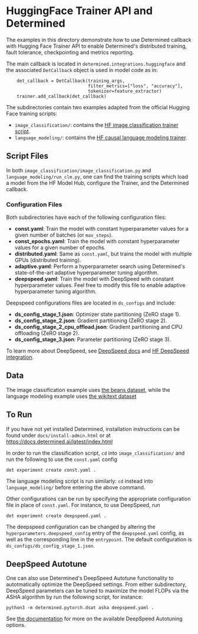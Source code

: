 # HuggingFace Trainer API and Determined

The examples in this directory demonstrate how to use Determined callback with Hugging Face Trainer API to
enable Determined's distributed training, fault tolerance, checkpointing and metrics reporting.

The main callback is located in `determined.integrations.huggingface` and the associated `DetCallback` object is used
in model code as in:

```
    det_callback = DetCallback(training_args,
                               filter_metrics=["loss", "accuracy"],
                               tokenizer=feature_extractor)
    trainer.add_callback(det_callback)
```

The subdirectories contain two examples adapted from the official Hugging Face training scripts:

- `image_classification/`: contains the [HF image classification trainer script](https://github.com/huggingface/transformers/tree/main/examples/pytorch/image-classification).
- `language_modeling/`: contains the [HF causal language modeling trainer](https://github.com/huggingface/transformers/tree/main/examples/pytorch/language-modeling).

## Script Files

In both `image_classification/image_classification.py` and `language_modeling/run_clm.py`, one can
find the training scripts which load a model from the HF Model Hub, configure the Trainer, and the
Determined callback.

### Configuration Files

Both subdirectories have each of the following configuration files:

- **const.yaml**: Train the model with constant hyperparameter values for a given number of batches (or `max_steps`).
- **const_epochs.yaml**: Train the model with constant hyperparameter values for a given number of epochs.
- **distributed.yaml**: Same as `const.yaml`, but trains the model with multiple GPUs (distributed training).
- **adaptive.yaml**: Perform a hyperparameter search using Determined's state-of-the-art adaptive hyperparameter tuning algorithm.
- **deepspeed.yaml**: Train the model with DeepSpeed with constant hyperparameter values. Feel free to modify this
  file to enable adaptive hyperparameter tuning algorithm.

Deepspeed configurations files are located in `ds_configs` and include:

- **ds_config_stage_1.json**: Optimizer state partitioning (ZeRO stage 1).
- **ds_config_stage_2.json**: Gradient partitioning (ZeRO stage 2).
- **ds_config_stage_2_cpu_offload.json**: Gradient partitioning and CPU offloading (ZeRO stage 2).
- **ds_config_stage_3.json**: Parameter partitioning (ZeRO stage 3).

To learn more about DeepSpeed, see [DeepSpeed docs](https://deepspeed.readthedocs.io/en/latest/) and
[HF DeepSpeed integration](https://huggingface.co/docs/transformers/main_classes/deepspeed).

## Data

The image classification example uses [the beans dataset](https://huggingface.co/datasets/beans),
while the language modeling example uses [the wikitext dataset](https://huggingface.co/datasets/wikitext)

## To Run

If you have not yet installed Determined, installation instructions can be found
under `docs/install-admin.html` or at https://docs.determined.ai/latest/index.html

In order to run the classification script, `cd` into `image_classification/` and run the following
to use the `const.yaml` config

```
det experiment create const.yaml .
```

The language modeling script is run similarly: `cd` instead into `language_modeling/` before entering
the above command.

Other configurations can be run by specifying the appropriate configuration file in place
of `const.yaml`. For instance, to use DeepSpeed, run

```
det experiment create deepspeed.yaml .
```

The deepspeed configuration can be changed by altering the `hyperparameters.deepspeed_config` entry
of the `deepspeed.yaml` config, as well as the corresponding line in the `entrypoint`. The default
configuration is `ds_configs/ds_config_stage_1.json`.

## DeepSpeed Autotune

One can also use Determined's DeepSpeed Autotune functionality to autotmatically optimize the
DeepSpeed settings. From either subdirectory, DeepSpeed parameters can be tuned to maximize the
model FLOPs via the ASHA algorithm by run the following script, for instance:

```
python3 -m determined.pytorch.dsat asha deepspeed.yaml .
```

See [the documentation](https://docs.determined.ai/latest/model-dev-guide/apis-howto/deepspeed/autotuning.html) for more on the available DeepSpeed Autotuning options.
